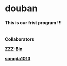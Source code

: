 # douban
<h4>This is our frist program !!!<h4>
<br/>
Collaborators

[ZZZ-Bin](https://github.com/ZZZ-Bin) 

[songda1013](https://github.com/songda1013/)


